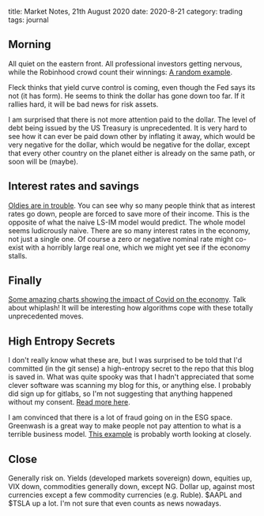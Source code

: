 title: Market Notes, 21th August 2020
date: 2020-8-21
category: trading
tags: journal 

## Morning

All quiet on the eastern front.
All professional investors getting nervous, while the Robinhood crowd count their winnings: 
[A random example](https://www.marketwatch.com/story/low-key-hedge-fund-star-scored-big-in-coronavirus-rout-and-now-says-stock-market-environment-presentslargest-set-of-tail-risks-weve-seen-in-15years-2020-08-20). 

Fleck thinks that yield curve control is coming, even though the Fed says its not (it has form).
He seems to think the dollar has gone down too far. If it rallies hard, it will be bad news for risk assets.

I am surprised that there is not more attention paid to the dollar. 
The level of debt being issued by the US Treasury is unprecedented. 
It is very hard to see how it can ever be paid down other by inflating it away,
which would be very negative for the dollar, which would be negative for the dollar,
except that every other country on the planet either is already on the same path,
or soon will be (maybe).



## Interest rates and savings

[Oldies are in trouble](https://wolfstreet.com/2020/08/19/how-negative-interest-rates-sap-consumer-spending-by-an-ever-larger-part-of-consumers-retirees/).
You can see why so many people think that as interest rates go down, 
people are forced to save more of their income.
This is the opposite of what the naive LS-IM model would predict.
The whole model seems ludicrously naive. 
There are so many interest rates in the economy, not just a single one.
Of course a zero or negative nominal rate might co-exist with a horribly large real one,
which we might yet see if the economy stalls.

## Finally

[Some amazing charts showing the impact of Covid on the economy](https://wolfstreet.com/2020/08/14/fired-up-by-stimulus-money-debt-deferrals-americans-went-shopping-but-where-how-life-has-changed-during-the-pandemic/). Talk about whiplash! 
It will be interesting how algorithms cope with these totally unprecedented moves.



## High Entropy Secrets

I don't really know what these are, but I was surprised to be told that I'd committed (in the git sense) a high-entropy secret to the repo that this blog is saved in. What was quite spooky was that I hadn't appreciated that some clever software was scanning my blog for this, or anything else. I probably did sign up for gitlabs, so I'm not suggesting that anything happened without my consent.
[Read more here](https://www.gitguardian.com/).

I am convinced that there is a lot of fraud going on in the ESG space. 
Greenwash is a great way to make people not pay attention to what is a terrible business model.
[This  example](https://www.sprucepointcap.com/gfl-environmental-inc/) is probably worth looking at closely.

## Close

Generally risk on. 
Yields (developed markets sovereign) down, equities up, VIX down, commodities generally down, except NG. 
Dollar up, against most currencies except a few commodity currencies (e.g. Ruble).
$AAPL and $TSLA up a lot. I'm not sure that even counts as news nowadays.